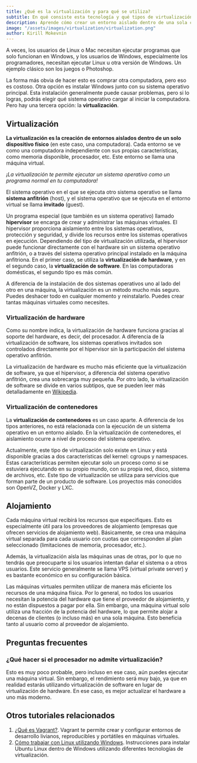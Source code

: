```yaml
---
title: ¿Qué es la virtualización y para qué se utiliza?
subtitle: En qué consiste esta tecnología y qué tipos de virtualización existen.
description: Aprende cómo crear un entorno aislado dentro de una sola computadora.
image: "/assets/images/virtualization/virtualization.png"
author: Kirill Mokevnin
---
```


A veces, los usuarios de Linux o Mac necesitan ejecutar programas que solo funcionan en Windows, y los usuarios de Windows, especialmente los programadores, necesitan ejecutar Linux u otra versión de Windows. Un ejemplo clásico son los juegos o Photoshop.

<Banner name="intensive-devops" />

La forma más obvia de hacer esto es comprar otra computadora, pero eso es costoso. Otra opción es instalar Windows junto con su sistema operativo principal. Esta instalación generalmente puede causar problemas, pero si lo logras, podrás elegir qué sistema operativo cargar al iniciar la computadora. Pero hay una tercera opción: la **virtualización**.

## Virtualización

**La virtualización es la creación de entornos aislados dentro de un solo dispositivo físico** (en este caso, una computadora). Cada entorno se ve como una computadora independiente con sus propias características, como memoria disponible, procesador, etc. Este entorno se llama una máquina virtual.

*¡La virtualización te permite ejecutar un sistema operativo como un programa normal en tu computadora!*

El sistema operativo en el que se ejecuta otro sistema operativo se llama **sistema anfitrión** (host), y el sistema operativo que se ejecuta en el entorno virtual se llama **invitado** (guest).

Un programa especial (que también es un sistema operativo) llamado **hipervisor** se encarga de crear y administrar las máquinas virtuales. El hipervisor proporciona aislamiento entre los sistemas operativos, protección y seguridad, y divide los recursos entre los sistemas operativos en ejecución. Dependiendo del tipo de virtualización utilizada, el hipervisor puede funcionar directamente con el hardware sin un sistema operativo anfitrión, o a través del sistema operativo principal instalado en la máquina anfitriona. En el primer caso, se utiliza la **virtualización de hardware**, y en el segundo caso, la **virtualización de software**. En las computadoras domésticas, el segundo tipo es más común.

A diferencia de la instalación de dos sistemas operativos uno al lado del otro en una máquina, la virtualización es un método mucho más seguro. Puedes deshacer todo en cualquier momento y reinstalarlo. Puedes crear tantas máquinas virtuales como necesites.

### Virtualización de hardware

Como su nombre indica, la virtualización de hardware funciona gracias al soporte del hardware, es decir, del procesador. A diferencia de la virtualización de software, los sistemas operativos invitados son controlados directamente por el hipervisor sin la participación del sistema operativo anfitrión.

La virtualización de hardware es mucho más eficiente que la virtualización de software, ya que el hipervisor, a diferencia del sistema operativo anfitrión, crea una sobrecarga muy pequeña. Por otro lado, la virtualización de software se divide en varios subtipos, que se pueden leer más detalladamente en [Wikipedia](https://es.wikipedia.org/wiki/Virtualizaci%C3%B3n).

### Virtualización de contenedores

La **virtualización de contenedores** es un caso aparte. A diferencia de los tipos anteriores, no está relacionada con la ejecución de un sistema operativo en un entorno aislado. En la virtualización de contenedores, el aislamiento ocurre a nivel de proceso del sistema operativo.

Actualmente, este tipo de virtualización solo existe en Linux y está disponible gracias a dos características del kernel: cgroups y namespaces. Estas características permiten ejecutar solo un proceso como si se estuviera ejecutando en su propio mundo, con su propia red, disco, sistema de archivos, etc. Este tipo de virtualización se utiliza para servicios que forman parte de un producto de software. Los proyectos más conocidos son OpenVZ, Docker y LXC.

## Alojamiento

Cada máquina virtual recibirá los recursos que especifiques. Esto es especialmente útil para los proveedores de alojamiento (empresas que ofrecen servicios de alojamiento web). Básicamente, se crea una máquina virtual separada para cada usuario con cuotas que corresponden al plan seleccionado (limitaciones de memoria, procesador, etc.).

Además, la virtualización aísla las máquinas unas de otras, por lo que no tendrás que preocuparte si los usuarios intentan dañar el sistema o a otros usuarios. Este servicio generalmente se llama VPS (virtual private server) y es bastante económico en su configuración básica.

Las máquinas virtuales permiten utilizar de manera más eficiente los recursos de una máquina física. Por lo general, no todos los usuarios necesitan la potencia del hardware que tiene el proveedor de alojamiento, y no están dispuestos a pagar por ella. Sin embargo, una máquina virtual solo utiliza una fracción de la potencia del hardware, lo que permite alojar a decenas de clientes (o incluso más) en una sola máquina. Esto beneficia tanto al usuario como al proveedor de alojamiento.

## Preguntas frecuentes

### ¿Qué hacer si el procesador no admite virtualización?

Esto es muy poco probable, pero incluso en ese caso, aún puedes ejecutar una máquina virtual. Sin embargo, el rendimiento será muy bajo, ya que en realidad estarás utilizando virtualización de software en lugar de virtualización de hardware. En ese caso, es mejor actualizar el hardware a uno más moderno.

## Otros tutoriales relacionados

1. [¿Qué es Vagrant?](https://www.vagrantup.com). Vagrant te permite crear y configurar entornos de desarrollo livianos, reproducibles y portátiles en máquinas virtuales.
2. [Cómo trabajar con Linux utilizando Windows](/https://www.xataka.com/basics/como-instalar-linux-a-windows-10-ordenador/). Instrucciones para instalar Ubuntu Linux dentro de Windows utilizando diferentes tecnologías de virtualización.
